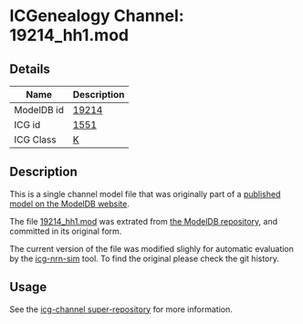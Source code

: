 # ICGenealogy Channel: 19214\_hh1.mod

## Details

Name | Description
---- | -----------
ModelDB id | [19214](http://senselab.med.yale.edu/ModelDB/ShowModel.cshtml?model=19214)
ICG id | [1551](http://icg.neurotheory.ox.ac.uk/channels/1/1551)
ICG Class | [K](http://icg.neurotheory.ox.ac.uk/channels/1)

## Description

This is a single channel model file that was originally part of a [published model on the ModelDB website](http://senselab.med.yale.edu/mModelDB/ShowModel.cshtml?model=19214).


The file [19214\_hh1.mod](19214_hh1.mod) was extrated from [the ModelDB repository](http://senselab.med.yale.edu/ModelDB/ShowModel.cshtml?model=19214), and committed in its original form.

The current version of the file was modified slighly for automatic evaluation by the [icg-nrn-sim](https://github.com/icgenealogy/icg-nrn-sim) tool. To find the original please check the git history.


## Usage

See the [icg-channel super-repository](https://github.com/icgenealogy/icg-channels) for more information.